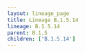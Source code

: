 ```yaml
---
layout: lineage_page
title: Lineage B.1.5.14
lineage: B.1.5.14
parent: B.1.5
children: ['B.1.5.14']
---
```

